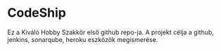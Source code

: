 # CodeShip
Ez a Kiváló Hobby Szakkör első github repo-ja. A projekt célja a github, jenkins, sonarqube, heroku eszközök megismerése.
